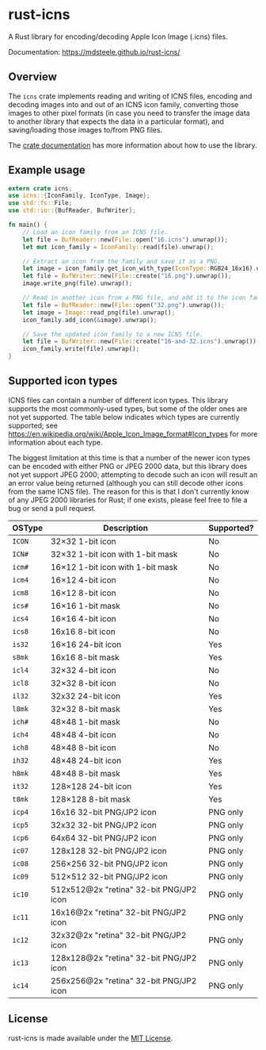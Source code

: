 # rust-icns

A Rust library for encoding/decoding Apple Icon Image (.icns) files.

Documentation: https://mdsteele.github.io/rust-icns/

## Overview

The `icns` crate implements reading and writing of ICNS files, encoding and
decoding images into and out of an ICNS icon family, converting those images to
other pixel formats (in case you need to transfer the image data to another
library that expects the data in a particular format), and saving/loading those
images to/from PNG files.

The [crate documentation](https://mdsteele.github.io/rust-icns/icns/index.html)
has more information about how to use the library.

## Example usage

```rust
extern crate icns;
use icns::{IconFamily, IconType, Image};
use std::fs::File;
use std::io::{BufReader, BufWriter};

fn main() {
    // Load an icon family from an ICNS file.
    let file = BufReader::new(File::open("16.icns").unwrap());
    let mut icon_family = IconFamily::read(file).unwrap();

    // Extract an icon from the family and save it as a PNG.
    let image = icon_family.get_icon_with_type(IconType::RGB24_16x16).unwrap();
    let file = BufWriter::new(File::create("16.png").unwrap());
    image.write_png(file).unwrap();

    // Read in another icon from a PNG file, and add it to the icon family.
    let file = BufReader::new(File::open("32.png").unwrap());
    let image = Image::read_png(file).unwrap();
    icon_family.add_icon(&image).unwrap();

    // Save the updated icon family to a new ICNS file.
    let file = BufWriter::new(File::create("16-and-32.icns").unwrap());
    icon_family.write(file).unwrap();
}
```

## Supported icon types

ICNS files can contain a number of different icon types.  This library supports
the most commonly-used types, but some of the older ones are not yet supported.
The table below indicates which types are currently supported; see
https://en.wikipedia.org/wiki/Apple_Icon_Image_format#Icon_types for more
information about each type.

The biggest limitation at this time is that a number of the newer icon types
can be encoded with either PNG or JPEG 2000 data, but this library does not yet
support JPEG 2000; attempting to decode such an icon will result an an error
value being returned (although you can still decode other icons from the same
ICNS file).  The reason for this is that I don't currently know of any JPEG
2000 libraries for Rust; if one exists, please feel free to file a bug or send
a pull request.

| OSType | Description                             | Supported? |
|--------|-----------------------------------------|------------|
| `ICON` | 32×32 1-bit icon                        | No         |
| `ICN#` | 32×32 1-bit icon with 1-bit mask        | No         |
| `icm#` | 16×12 1-bit icon with 1-bit mask        | No         |
| `icm4` | 16×12 4-bit icon                        | No         |
| `icm8` | 16×12 8-bit icon                        | No         |
| `ics#` | 16×16 1-bit mask                        | No         |
| `ics4` | 16×16 4-bit icon                        | No         |
| `ics8` | 16x16 8-bit icon                        | No         |
| `is32` | 16×16 24-bit icon                       | Yes        |
| `s8mk` | 16x16 8-bit mask                        | Yes        |
| `icl4` | 32×32 4-bit icon                        | No         |
| `icl8` | 32×32 8-bit icon                        | No         |
| `il32` | 32x32 24-bit icon                       | Yes        |
| `l8mk` | 32×32 8-bit mask                        | Yes        |
| `ich#` | 48×48 1-bit mask                        | No         |
| `ich4` | 48×48 4-bit icon                        | No         |
| `ich8` | 48×48 8-bit icon                        | No         |
| `ih32` | 48×48 24-bit icon                       | Yes        |
| `h8mk` | 48×48 8-bit mask                        | Yes        |
| `it32` | 128×128 24-bit icon                     | Yes        |
| `t8mk` | 128×128 8-bit mask                      | Yes        |
| `icp4` | 16x16 32-bit PNG/JP2 icon               | PNG only   |
| `icp5` | 32x32 32-bit PNG/JP2 icon               | PNG only   |
| `icp6` | 64x64 32-bit PNG/JP2 icon               | PNG only   |
| `ic07` | 128x128 32-bit PNG/JP2 icon             | PNG only   |
| `ic08` | 256×256 32-bit PNG/JP2 icon             | PNG only   |
| `ic09` | 512×512 32-bit PNG/JP2 icon             | PNG only   |
| `ic10` | 512x512@2x "retina" 32-bit PNG/JP2 icon | PNG only   |
| `ic11` | 16x16@2x "retina" 32-bit PNG/JP2 icon   | PNG only   |
| `ic12` | 32x32@2x "retina" 32-bit PNG/JP2 icon   | PNG only   |
| `ic13` | 128x128@2x "retina" 32-bit PNG/JP2 icon | PNG only   |
| `ic14` | 256x256@2x "retina" 32-bit PNG/JP2 icon | PNG only   |

## License

rust-icns is made available under the
[MIT License](http://spdx.org/licenses/MIT.html).

